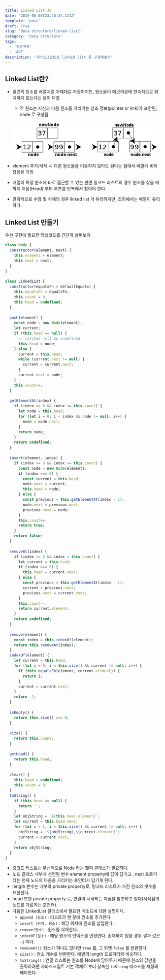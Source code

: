 ```yaml
---
title: Linked List JS
date: '2019-06-05T23:46:37.121Z'
template: 'post'
draft: True
slug: 'data-structure/linked-list/'
category: 'Data Structure'
tags:
  - '자료구조'
  - 'ADT'
description: '자바스크립트로 linked list 를 구현해보자'
---
```




## Linked List란?

- 일련의 원소를 배열처럼 차례대로 저장하지만, 원소들이 메모리상에 연속적으로 위치하지 않는다는 점이 다름

  - 각 원소는 자신과 다음 원소를 가리키는 참조 정보(pointer or link)가 포함된, node 로 구성됨 

  ![Image result for linked list](assets/474px-CPT-LinkedLists-addingnode.svg.png)

- element 추가/삭제 시 다른 원소들을 이동하지 않아도 된다는 점에서 배열에 비해 장점을 가짐
- 배열이 특정 원소에 바로 접근할 수 있는 반면 링크드 리스트의 경우 원소를 찾을 때까지 처음(Head) 부터 루프를 반복해서 찾아야 한다. 
- 결과적으로 수정 및 삭제의 경우 linked list 가 유리하지만, 조회에서는 배열이 유리하다. 

## Linked List 만들기 

우선 구현에 필요한 핵심코드를 간단히 살펴보자

```js
class Node {
  constructor(element, next) {
    this.element = element;
    this.next = next;
  }
}

class LinkedList {
  constructor(equalsFn = defaultEquals) {
    this.equalsFn = equalsFn;
    this.count = 0;
    this.head = undefined;
  }
  
  push(element) {
    const node = new Node(element);
    let current;
    if (this.head == null) {
      // catches null && undefined
      this.head = node;
    } else {
      current = this.head;
      while (current.next != null) {
        current = current.next;
      }
      current.next = node;
    }
    this.count++;
  }
  
  getElementAt(index) {
    if (index >= 0 && index <= this.count) {
      let node = this.head;
      for (let i = 0; i < index && node != null; i++) {
        node = node.next;
      }
      return node;
    }
    return undefined;
  }
  
  insert(element, index) {
    if (index >= 0 && index <= this.count) {
      const node = new Node(element);
      if (index === 0) {
        const current = this.head;
        node.next = current;
        this.head = node;
      } else {
        const previous = this.getElementAt(index - 1);
        node.next = previous.next;
        previous.next = node;
      }
      this.count++;
      return true;
    }
    return false;
  }
  
  removeAt(index) {
    if (index >= 0 && index < this.count) {
      let current = this.head;
      if (index === 0) {
        this.head = current.next;
      } else {
        const previous = this.getElementAt(index - 1);
        current = previous.next;
        previous.next = current.next;
      }
      this.count--;
      return current.element;
    }
    return undefined;
  }
  
  remove(element) {
    const index = this.indexOf(element);
    return this.removeAt(index);
  }
  indexOf(element) {
    let current = this.head;
    for (let i = 0; i < this.size() && current != null; i++) {
      if (this.equalsFn(element, current.element)) {
        return i;
      }
      current = current.next;
    }
    return -1;
  }
  
  isEmpty() {
    return this.size() === 0;
  }
  
  size() {
    return this.count;
  }
  
  getHead() {
    return this.head;
  }
  
  clear() {
    this.head = undefined;
    this.count = 0;
  }
  toString() {
    if (this.head == null) {
      return '';
    }
    let objString = `${this.head.element}`;
    let current = this.head.next;
    for (let i = 1; i < this.size() && current != null; i++) {
      objString = `${objString},${current.element}`;
      current = current.next;
    }
    return objString;
  }
}
```

- 링크드 리스트는 우선적으로 Node 라는 헬퍼 클래스가 필요하다. 
- 노드 클래스 내부에 선언된 변수 element property에 값이 담기고 , next 프로퍼티는 현재 노드의 다음을 가리키는 포인터가 담기게 된다. 
- length 변수는 내부의 private property로, 링크드 리스트가 가진 원소의 갯수를 표현한다. 
- head 또한 private property 로, 연결이 시작되는 지점을 참조하고 있다(시작점의 노드를 가르키는 포인터). 
- 다음은 LinkedList 클래스에서 필요한 메소드에 대한 설명이다.
  - `append (원소)` :  리스트의 맨 끝에 원소를 추가한다.
  - `insert (위치, 원소)` : 해당 위치에 원소를 삽입한다.
  - `remove(원소)` : 원소를 삭제한다.
  - `indexOF(원소)` : 해당 원소의 인덱스를 반환한다. 존재하지 않을 경우 결과 값은 `-1` 이다.    
  - `removeAt()` 원소가 하나도 없다면 `true` 를, 그 외엔 `false` 를 반환한다.
  - `size()` : 원소 개수를 반환한다. 배열의 length 프로퍼티와 비슷하다.
  - `toString()` : 연결 리스트는 원소를 Node에 담아두기 때문에 원소의 값만을 출력하려면 자바스크립트 기본 객체로 부터 상속한 `toString` 메소드를 재정의 해야한다.

